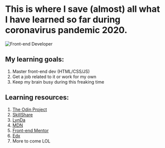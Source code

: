 # This is where I save (almost) all what I have learned so far during coronavirus pandemic 2020.


![Front-end Developer](https://image.freepik.com/free-vector/portrait-programmer-working-with-pc_23-2148217001.jpg)

## My learning goals:

1. Master front-end dev (HTML/CSS/JS)
2. Get a job related to it or work for my own
3. Keep my brain busy during this freaking time

## Learning resources:

1. [The Odin Project](https://theodinproject.com/)
2. [SkillShare](https://www.skillshare.com/)
3. [LynDa](https://linkedin.com/)
4. [MDN](https://developer.mozilla.org/en-US/)
5. [Front-end Mentor](https://www.frontendmentor.io/)
6. [Edx](https://courses.edx.org/)
7. More to come LOL
